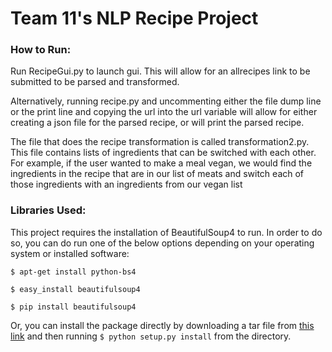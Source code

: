 # Team 11's NLP Recipe Project

### How to Run:

Run RecipeGui.py to launch gui. This will allow for an allrecipes link to be submitted to be parsed and transformed.

Alternatively, running recipe.py and uncommenting either the file dump line or the print line and copying the url into the url variable will allow for either creating a json file for the parsed recipe, or will print the parsed recipe. 

The file that does the recipe transformation is called transformation2.py. This file contains lists of ingredients that can be switched with each other. For example, if the user wanted to make a meal vegan, we would find the ingredients in the recipe that are in our list of meats and switch each of those ingredients with an ingredients from our vegan list

### Libraries Used:
This project requires the installation of BeautifulSoup4 to run. In order to do so, you can do run one of the below options depending on your operating system or installed software:

`$ apt-get install python-bs4`

`$ easy_install beautifulsoup4`

`$ pip install beautifulsoup4`

Or, you can install the package directly by downloading a tar file from [this link](http://www.crummy.com/software/BeautifulSoup/bs4/download/4.0/) and then running `$ python setup.py install` from the directory. 

